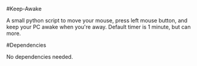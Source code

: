 #Keep-Awake

A small python script to move your mouse, press left mouse button, and keep your PC awake when you're away.
Default timer is 1 minute, but can more.

#Dependencies

No dependencies needed.
